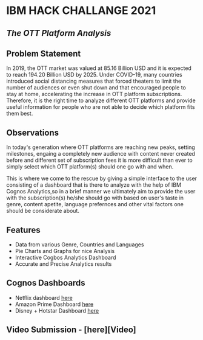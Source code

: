 # IBM HACK CHALLANGE 2021
## _The OTT Platform Analysis_
## Problem Statement
In 2019, the OTT market was valued at 85.16 Billion USD and it is expected to reach 194.20 Billion USD by 2025. Under COVID-19, many countries introduced social distancing measures that forced theaters to limit the number of audiences or even shut down and that encouraged people to stay at home, accelerating the increase in OTT platform subscriptions. Therefore, it is the right time to analyze different OTT platforms and provide useful information for people who are not able to decide which platform fits them best.

## Observations
In today's generation where OTT platforms are reaching new peaks, setting milestones, engaing a completely new audience with content never created before and different set of subscription fees it is more difficult than ever to simply select which OTT platform(s) should one go with and when.

This is where we come to the rescue by giving a simple interface to the user consisting of a dashboard that is there to analyze with the help of IBM Cognos Analytics,so in a brief manner we ultimately aim to provide the user with the subscription(s) he/she should go with based on user's taste in genre, content apetite, language prefernces and other vital factors one should be considerate about.

## Features

- Data from various Genre, Countries and Languages
- Pie Charts and Graphs for nice Analysis
- Interactive Cogbos Analytics Dashboard
- Accurate and Precise Analytics results

## Cognos Dashboards

- Netflix dashboard [here][Netflix]
- Amazon Prime Dashboard [here][Amazon]
- Disney + Hotstar Dashboard [here][Hotstar]

## Video Submission - [here][Video]


   [netflix]: <https://us3.ca.analytics.ibm.com/bi/?perspective=dashboard&pathRef=.my_folders%2Fnetflix&action=view&mode=dashboard&subView=model0000017b8b856c11_00000000>
   [Amazon]: <https://us3.ca.analytics.ibm.com/bi/?perspective=dashboard&pathRef=.my_folders%2Famazon_prime&action=view&mode=dashboard&subView=model0000017b87baae94_00000000>
   [Hotstar]: <https://us3.ca.analytics.ibm.com/bi/?perspective=dashboard&pathRef=.my_folders%2FDISNEY&action=view&mode=dashboard&subView=model0000017b91df7790_00000002>
